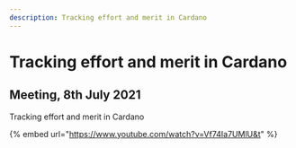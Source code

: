 ```yaml
---
description: Tracking effort and merit in Cardano
---
```


# Tracking effort and merit in Cardano

## Meeting, 8th July 2021

Tracking effort and merit in Cardano

{% embed url="https://www.youtube.com/watch?v=Vf74Ia7UMlU&t" %}



